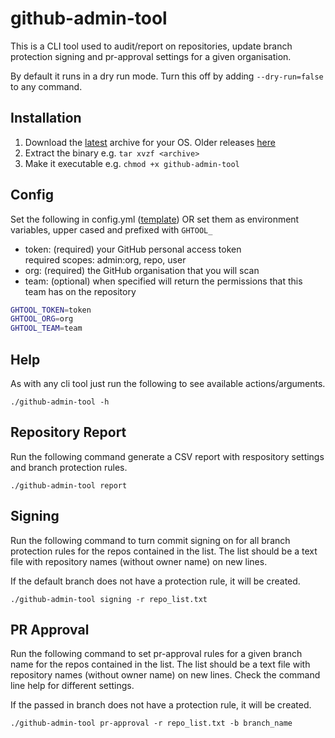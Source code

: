 # github-admin-tool

This is a CLI tool used to audit/report on repositories, update branch protection signing and pr-approval settings for a given organisation.

By default it runs in a dry run mode.  Turn this off by adding `--dry-run=false` to any command.

## Installation

1. Download the [latest](https://github.com/hmrc/github-admin-tool/releases/latest) archive for your OS. Older releases
[here](https://github.com/hmrc/github-admin-tool/releases)
2. Extract the binary e.g. `tar xvzf <archive>`
3. Make it executable e.g. `chmod +x github-admin-tool`

## Config

Set the following in config.yml ([template](config.yml.example)) OR set them as
environment variables, upper cased and prefixed with `GHTOOL_`

* token: (required) your GitHub personal access token  
           required scopes: admin:org, repo, user
* org:   (required) the GitHub organisation that you will scan
* team:  (optional) when specified will return the permissions that this team has on the repository

```bash
GHTOOL_TOKEN=token
GHTOOL_ORG=org
GHTOOL_TEAM=team
```

## Help

As with any cli tool just run the following to see available actions/arguments.

`./github-admin-tool -h`

## Repository Report

Run the following command generate a CSV report with respository settings and branch protection rules.

`./github-admin-tool report`

## Signing

Run the following command to turn commit signing on for all branch protection rules for the repos contained in the list.   The list should be a text file with repository names (without owner name) on new lines.

If the default branch does not have a protection rule, it will be created.

`./github-admin-tool signing -r repo_list.txt`

## PR Approval

Run the following command to set pr-approval rules for a given branch name for the repos contained in the list.   The list should be a text file with repository names (without owner name) on new lines.  Check the command line help for different settings.

If the passed in branch does not have a protection rule, it will be created.

`./github-admin-tool pr-approval -r repo_list.txt -b branch_name`
